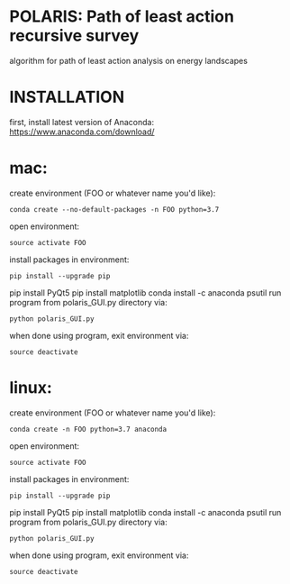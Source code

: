# POLARIS: Path of least action recursive survey
algorithm for path of least action analysis on energy landscapes

# INSTALLATION
first, install latest version of Anaconda: https://www.anaconda.com/download/

# mac: 
create environment (FOO or whatever name you'd like):

	conda create --no-default-packages -n FOO python=3.7
open environment:

	source activate FOO
	
install packages in environment:

	pip install --upgrade pip
  pip install PyQt5
  pip install matplotlib
  conda install -c anaconda psutil
run program from polaris_GUI.py directory via:

	python polaris_GUI.py
when done using program, exit environment via:

	source deactivate
	
# linux:
create environment (FOO or whatever name you'd like):

	conda create -n FOO python=3.7 anaconda
open environment:

	source activate FOO
	
install packages in environment:

	pip install --upgrade pip
  pip install PyQt5
  pip install matplotlib
  conda install -c anaconda psutil
run program from polaris_GUI.py directory via:

	python polaris_GUI.py
when done using program, exit environment via:

	source deactivate
